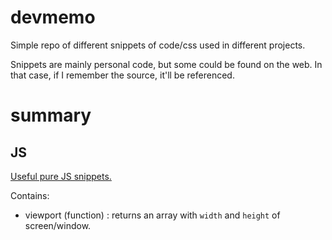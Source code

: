 # devmemo

Simple repo of different snippets of code/css used in different projects.

Snippets are mainly personal code, but some could be found on the web. In that case, if I remember the source, it'll be referenced.

# summary

## JS

[Useful pure JS snippets.](js/functions.pure.js)

Contains:

- viewport (function) : returns an array with `width` and `height` of screen/window.
